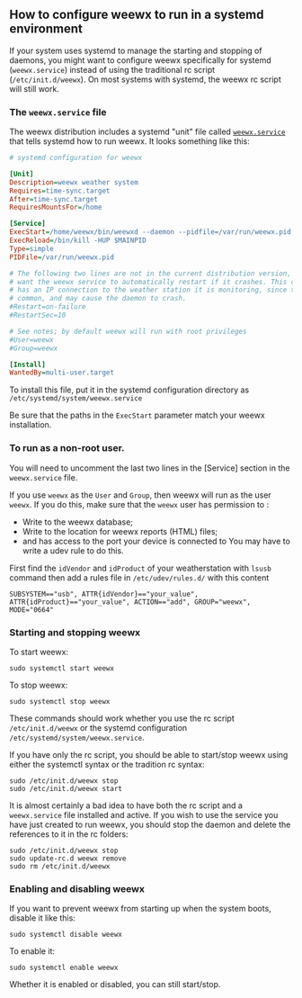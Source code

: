 ## How to configure weewx to run in a systemd environment

If your system uses systemd to manage the starting and stopping of daemons, you might want to configure weewx specifically for systemd (`weewx.service`) instead of using the traditional rc script (`/etc/init.d/weewx`).  On most systems with systemd, the weewx rc script will still work.

### The `weewx.service` file

The weewx distribution includes a systemd "unit" file called [`weewx.service`](https://github.com/weewx/weewx/blob/master/util/systemd/weewx.service) that tells systemd how to run weewx.  It looks something like this:

```ini
# systemd configuration for weewx

[Unit]
Description=weewx weather system
Requires=time-sync.target
After=time-sync.target
RequiresMountsFor=/home

[Service]
ExecStart=/home/weewx/bin/weewxd --daemon --pidfile=/var/run/weewx.pid /home/weewx/weewx.conf
ExecReload=/bin/kill -HUP $MAINPID
Type=simple
PIDFile=/var/run/weewx.pid

# The following two lines are not in the current distribution version, but may be uncommented and used if you
# want the weewx service to automatically restart if it crashes. This can be particularly useful if weewx
# has an IP connection to the weather station it is monitoring, since transient network problems are quite
# common, and may cause the daemon to crash.
#Restart=on-failure
#RestartSec=10

# See notes; by default weewx will run with root privileges
#User=weewx
#Group=weewx

[Install]
WantedBy=multi-user.target
```

To install this file, put it in the systemd configuration directory as `/etc/systemd/system/weewx.service`

Be sure that the paths in the `ExecStart` parameter match your weewx installation.

### To run as a non-root user.

You will need to uncomment the last two lines in the [Service] section in the `weewx.service` file.

If you use `weewx` as the `User` and `Group`, then weewx will run as the user `weewx`. If you do this, make sure that the `weewx` user has permission to :
- Write to the weewx database;
- Write to the location for weewx reports (HTML) files;
- and has access to the port your device is connected to You may have to write a udev rule to do this.

First find the `idVendor` and `idProduct` of your weatherstation with `lsusb` command then  add a rules file in `/etc/udev/rules.d/` with this content

```shell
SUBSYSTEM=="usb", ATTR{idVendor}=="your_value", ATTR{idProduct}=="your_value", ACTION=="add", GROUP="weewx", MODE="0664"
```

### Starting and stopping weewx

To start weewx:

    sudo systemctl start weewx

To stop weewx:

    sudo systemctl stop weewx

These commands should work whether you use the rc script `/etc/init.d/weewx` or the systemd configuration `/etc/systemd/system/weewx.service`.

If you have only the rc script, you should be able to start/stop weewx using either the systemctl syntax or the tradition rc syntax:

    sudo /etc/init.d/weewx stop
    sudo /etc/init.d/weewx start

It is almost certainly a bad idea to have both the rc script and a `weewx.service` file installed and active. If you wish to use the service you have just created to run weewx, you should stop the daemon and delete the references to it in the rc folders:

    sudo /etc/init.d/weewx stop
    sudo update-rc.d weewx remove
    sudo rm /etc/init.d/weewx

### Enabling and disabling weewx

If you want to prevent weewx from starting up when the system boots, disable it like this:

    sudo systemctl disable weewx

To enable it:

    sudo systemctl enable weewx

Whether it is enabled or disabled, you can still start/stop.